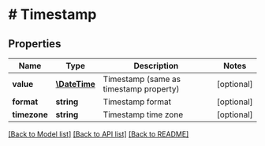 # # Timestamp

## Properties

Name | Type | Description | Notes
------------ | ------------- | ------------- | -------------
**value** | [**\DateTime**](\DateTime.md) | Timestamp (same as timestamp property) | [optional] 
**format** | **string** | Timestamp format | [optional] 
**timezone** | **string** | Timestamp time zone | [optional] 

[[Back to Model list]](../../README.md#documentation-for-models) [[Back to API list]](../../README.md#documentation-for-api-endpoints) [[Back to README]](../../README.md)


